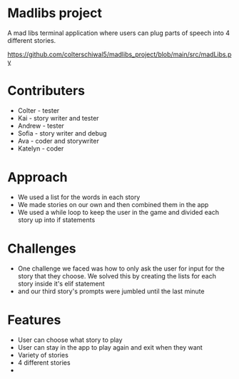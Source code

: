 # Madlibs project
A mad libs terminal application where users can plug parts of speech into 4 different stories.

https://github.com/colterschiwal5/madlibs_project/blob/main/src/madLibs.py

# Contributers
- Colter - tester
- Kai - story writer and tester
- Andrew - tester
- Sofia - story writer and debug
- Ava - coder and storywriter
- Katelyn - coder

# Approach
- We used a list for the words in each story 
- We made stories on our own and then combined them in the app
- We used a while loop to keep the user in the game and divided each story up into if statements

# Challenges
- One challenge we faced was how to only ask the user for input for the story that they choose. We solved this by creating the lists for each story inside it's elif statement
- and our third story's prompts were jumbled until the last minute

# Features
- User can choose what story to play
- User can stay in the app to play again and exit when they want
- Variety of stories
- 4 different stories
- 
